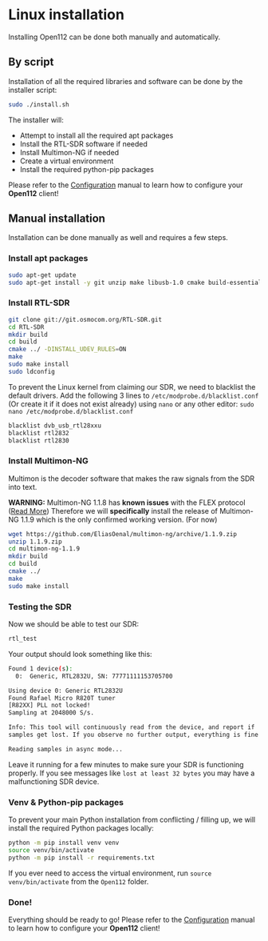 # Linux installation

Installing Open112 can be done both manually and automatically.

## By script
Installation of all the required libraries and software can be done by the installer script:

```bash
sudo ./install.sh
```

The installer will:
- Attempt to install all the required apt packages
- Install the RTL-SDR software if needed
- Install Multimon-NG if needed
- Create a virtual environment
- Install the required python-pip packages

Please refer to the <a href="/docs/config.md">Configuration</a> manual to learn how to configure your **Open112** client!

## Manual installation

Installation can be done manually as well and requires a few steps.

### Install apt packages

```bash
sudo apt-get update
sudo apt-get install -y git unzip make libusb-1.0 cmake build-essential libpulse-dev libx11-dev python3 python3-pip python3-venv
```

### Install RTL-SDR
```bash
git clone git://git.osmocom.org/RTL-SDR.git
cd RTL-SDR
mkdir build
cd build
cmake ../ -DINSTALL_UDEV_RULES=ON
make
sudo make install
sudo ldconfig
```

To prevent the Linux kernel from claiming our SDR, we need to blacklist the default drivers. Add the following 3 lines to `/etc/modprobe.d/blacklist.conf` (Or create it if it does not exist already) using `nano` or any other editor: `sudo nano /etc/modprobe.d/blacklist.conf`
```bash
blacklist dvb_usb_rtl28xxu
blacklist rtl2832
blacklist rtl2830
```

### Install Multimon-NG

Multimon is the decoder software that makes the raw signals from the SDR into text.

**WARNING:** Multimon-NG 1.1.8 has **known issues** with the FLEX protocol (<a href="/etc/modprobe.d/blacklist.conf" target="_blank">Read More</a>)
Therefore we will **specifically** install the release of Multimon-NG 1.1.9 which is the only confirmed working version. (For now)

```bash
wget https://github.com/EliasOenal/multimon-ng/archive/1.1.9.zip
unzip 1.1.9.zip
cd multimon-ng-1.1.9
mkdir build
cd build
cmake ../
make
sudo make install
```

### Testing the SDR
 
Now we should be able to test our SDR:

```bash
rtl_test
```

Your output should look something like this:

```bash
Found 1 device(s):
  0:  Generic, RTL2832U, SN: 77771111153705700

Using device 0: Generic RTL2832U
Found Rafael Micro R820T tuner
[R82XX] PLL not locked!
Sampling at 2048000 S/s.

Info: This tool will continuously read from the device, and report if
samples get lost. If you observe no further output, everything is fine.

Reading samples in async mode...
```

Leave it running for a few minutes to make sure your SDR is functioning properly. If you see messages like `lost at least 32 bytes` you may have a malfunctioning SDR device.

### Venv & Python-pip packages

To prevent your main Python installation from conflicting / filling up, we will install the required Python packages locally:

```bash
python -m pip install venv venv
source venv/bin/activate
python -m pip install -r requirements.txt
```

If you ever need to access the virtual environment, run `source venv/bin/activate` from the `Open112` folder.

### Done!

Everything should be ready to go!
Please refer to the <a href="/docs/config.md">Configuration</a> manual to learn how to configure your **Open112** client!
